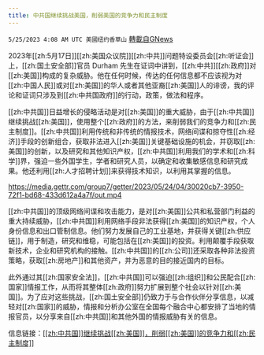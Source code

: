 ```yaml
---
title: 中共国继续挑战美国，削弱美国的竞争力和民主制度
---
```

`5/25/2023 4:08 AM UTC 美國纽约香草山` [轉載自GNews](https://gnews.org/articles/1329017)

2023年[[zh:5月17日]][[zh:美国众议院]][[zh:中共]]问题特设委员会[[zh:听证会]]上，[[zh:国土安全部]]官员 Durham 先生在证词中讲到，[[zh:中共]][[zh:政府]]对[[zh:美国]]构成的复杂威胁。他在任何时候，传达的任何信息都不应该视为对[[zh:中国人民]]或对[[zh:美国]]的华人或者其他亚裔[[zh:美国]]人的诽谤，我的评论和证词只涉及到[[zh:中共国政府]]的行动，政策，做法和程序。

[[zh:中共国]]日益增长的侵略活动是对[[zh:美国]]的重大威胁，由于[[zh:中共国]]继续挑战[[zh:美国]]，使用整个[[zh:政府]]的方法，来削弱我们的竞争力和[[zh:民主制度]]。[[zh:中共国]]利用传统和非传统的情报技术，网络间谍和掠夺性[[zh:经济]]手段的创新组合，获取非法进入[[zh:美国]]关键基础设施的机会，并窃取[[zh:美国]]的创新，以及研究和其他知识产权，[[zh:中共国]]利用我们的学术和[[zh:科学]]界，强迫一些外国学生，学者和研究人员，以确定和收集敏感信息和研究成果。他还利用[[zh:人才招聘计划]]来获得技术知识，以利用其掌握的信息。

https://media.gettr.com/group7/getter/2023/05/24/04/30020cb7-3950-72f1-bd68-433d612a4a7f/out.mp4


[[zh:中共国]]的顶级网络间谍和攻击能力，是对[[zh:美国]]公共和私营部门利益的重大持续威胁，[[zh:中共国]]利用网络手段非法获得[[zh:美国]]的知识产权，个人身份信息和出口管制信息。他们努力发展自己的工业基地，并获得关键[[zh:供应链]]，用于制造，研究和维稳，可能包括在[[zh:美国]]的投资。利用颠覆手段获取新技术，企业和研究机构的接触。[[zh:中共国]]的[[zh:公司]]还采取各种非法投资策略，获取[[zh:房地产]]和其他资产，并为恶意的目的接近国内的目标。

此外通过其[[zh:国家安全法]]，[[zh:中共国]]可以强迫[[zh:组织]]和公民配合[[zh:国家]]情报工作，从而将其整体[[zh:政府]]努力扩展到整个社会以针对[[zh:美国]]。为了应对这些挑战，[[zh:国土安全部]]仍致力于与合作伙伴分享信息，以减轻对[[zh:国家]]的威胁，情报和分析办公室在全国每个融合中心都安排了当地的情报官员，以分享来自[[zh:中共国]]和其他外国的情报威胁有关的信息。

信息链接：[[[zh:中共国]]继续挑战[[zh:美国]]，削弱[[zh:美国]]的竞争力和[[zh:民主制度]]
 ](https://www.c-span.org/video/?528249-1/fbi-homeland-security-officials-testify-us-national-security-china)

